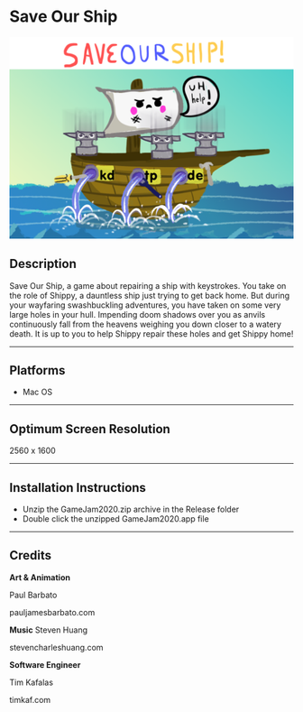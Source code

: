 # Save Our Ship

<img src="./press/feature.png" />

## Description

Save Our Ship, a game about repairing a ship with keystrokes. You take on the role of Shippy, a dauntless ship just trying to get back home. But during your wayfaring swashbuckling adventures, you have taken on some very large holes in your hull. Impending doom shadows over you as anvils continuously fall from the heavens weighing you down closer to a watery death. It is up to you to help Shippy repair these holes and get Shippy home!

---

## Platforms

* Mac OS

---

## Optimum Screen Resolution
2560 x 1600

---
## Installation Instructions

* Unzip the GameJam2020.zip archive in the Release folder
* Double click the unzipped GameJam2020.app file

---

## Credits

**Art & Animation**

Paul Barbato

pauljamesbarbato.com

**Music**
Steven Huang

stevencharleshuang.com

**Software Engineer**

Tim Kafalas

timkaf.com



